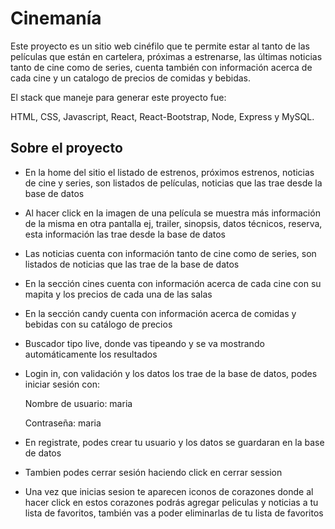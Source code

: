 <h1>Cinemanía</h1>

Este proyecto es un sitio web cinéfilo que te permite estar al tanto de las películas que están en cartelera, próximas a estrenarse, las últimas noticias tanto de cine como de series, cuenta también con información acerca de cada cine y un catalogo de precios de comidas y bebidas.

El stack que maneje para generar este proyecto fue: 

HTML, CSS, Javascript, React, React-Bootstrap, Node, Express y MySQL.

<h2>Sobre el proyecto</h2>

- En la home del sitio el listado de estrenos, próximos estrenos, noticias de cine y series, son listados de películas, noticias que las trae desde la base de datos
- Al hacer click en la imagen de una película se muestra más información de la misma en otra pantalla ej, trailer, sinopsis, datos técnicos, reserva, esta información las trae desde la base de datos
- Las noticias cuenta con información tanto de cine como de series, son listados de noticias que las trae de la base de datos
- En la sección cines cuenta con información acerca de cada cine con su mapita y los precios de cada una de las salas
- En la sección candy cuenta con información acerca de comidas y bebidas con su catálogo de precios
- Buscador tipo live, donde vas tipeando y se va mostrando automáticamente los resultados
- Login in, con validación y los datos los trae de la base de datos, podes iniciar sesión con: 

  Nombre de usuario: maria               
  
  Contraseña: maria

- En registrate, podes crear tu usuario y los datos se guardaran en la base de datos
- Tambien podes cerrar sesión haciendo click en cerrar session 
- Una vez que inicias sesion te aparecen iconos de corazones donde al hacer click en estos corazones podrás agregar peliculas y noticias a tu lista de favoritos, también vas a poder eliminarlas de tu lista de favoritos




